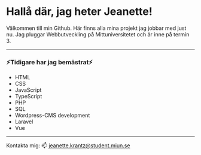 # Hallå där, jag heter Jeanette!


Välkommen till min Github. Här finns alla mina projekt jag jobbar med just nu. 
Jag pluggar Webbutveckling på Mittuniversitetet och är inne på termin 3. 

---

### ⚡Tidigare har jag bemästrat⚡
- HTML
- CSS
- JavaScript
- TypeScript
- PHP
- SQL
- Wordpress-CMS development
- Laravel
- Vue

---

Kontakta mig:
📫 jeanette.krantz@student.miun.se

